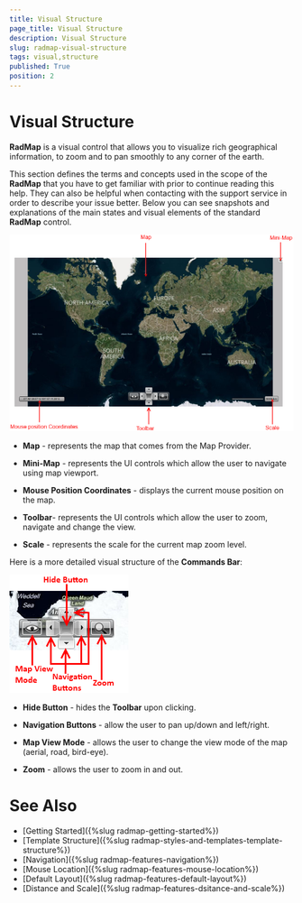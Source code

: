 ```yaml
---
title: Visual Structure
page_title: Visual Structure
description: Visual Structure
slug: radmap-visual-structure
tags: visual,structure
published: True
position: 2
---
```


# Visual Structure

__RadMap__ is a visual control that allows you to visualize rich geographical information, to zoom and to pan smoothly to any corner of the earth.        

This section defines the terms and concepts used in the scope of the __RadMap__ that you have to get familiar with prior to continue reading this help. They can also be helpful when contacting with the support service in order to describe your issue better. Below you can see snapshots and explanations of the main states and visual elements of the standard __RadMap__ control.

![Rad Map Visual Struture 01](images/RadMap_VisualStruture_01.png)

* __Map__ - represents the map that comes from the Map Provider.            

* __Mini-Map__ - represents the UI controls which allow the user to navigate using map viewport.            

* __Mouse Position Coordinates__ - displays the current mouse position on the map.            

* __Toolbar__- represents the UI controls which allow the user to zoom, navigate and change the view.            

* __Scale__ - represents the scale for the current map zoom level.            

Here is a more detailed visual structure of the __Commands Bar__:

![](images/RadMap_VisualStruture_02.png)

* __Hide Button__ - hides the __Toolbar__ upon clicking.            

* __Navigation Buttons__ - allow the user to pan up/down and left/right.            

* __Map View Mode__ - allows the user to change the view mode of the map (aerial, road, bird-eye).            

* __Zoom__ - allows the user to zoom in and out.            

# See Also
 * [Getting Started]({%slug radmap-getting-started%})
 * [Template Structure]({%slug radmap-styles-and-templates-template-structure%})
 * [Navigation]({%slug radmap-features-navigation%})
 * [Mouse Location]({%slug radmap-features-mouse-location%})
 * [Default Layout]({%slug radmap-features-default-layout%})
 * [Distance and Scale]({%slug radmap-features-dsitance-and-scale%})